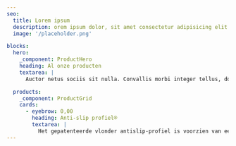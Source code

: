 ```yaml
---
seo:
  title: Lorem ipsum
  description: orem ipsum dolor, sit amet consectetur adipisicing elit. Error et magni minus.
  image: '/placeholder.png'

blocks:
  hero:
    _component: ProductHero
    heading: Al onze producten
    textarea: |
      Auctor netus sociis sit nulla. Convallis morbi integer tellus, donec habitant fermentum at pharetra vitae. Auctor netus sociis sit nulla. Convallis morbi integer tellus.

  products:
    _component: ProductGrid
    cards:
      - eyebrow: 0,00
        heading: Anti-slip profiel®
        textarea: |
          Het gepatenteerde vlonder antislip-profiel is voorzien van een antislip-strip, eenvoudig te plaatsen zonder gebruik te maken van kit, lijm of schroeven! Voor zowel hout als composiet vlonderdelen en in alle seizoenen te plaatsen! zoals: galerijen, terrassen, bruggen en steigers.
---
```

